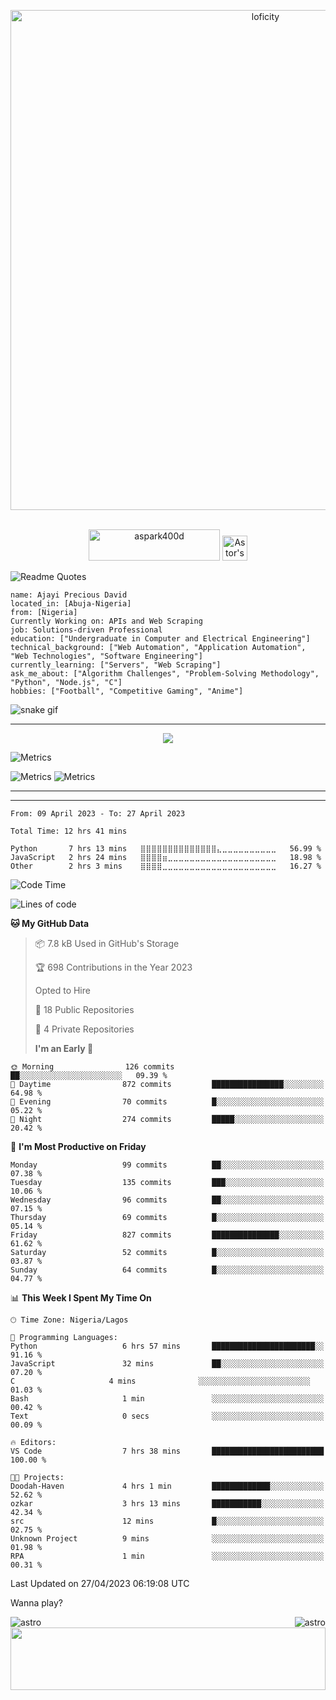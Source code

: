 <p align="center">
<img alt="loficity" width="800px" src="https://github.com/HyunCafe/HyunCafe/raw/main/assests/loficity.gif"</img>
</p>
<p align="center">
<br/>
  <a href="https://www.buymeacoffee.com/aspark400d"> <img src="https://cdn.buymeacoffee.com/buttons/v2/default-yellow.png" height="50" width="210" alt="aspark400d" /></a>
<a href="https://www.linkedin.com/in/precious-ajayi-438a2122a">
  <img alt="Astor's LinkdeIN" width="40px" src="https://user-images.githubusercontent.com/43545812/144035037-0f415fc7-9f96-4517-a370-ccc6e78a714b.png" />
  
</a>
<br>
  
</p>

![Readme Quotes](https://quotes-github-readme.vercel.app/api?type=horizontal&theme=nord)

```Profile
name: Ajayi Precious David
located_in: [Abuja-Nigeria]
from: [Nigeria]
Currently Working on: APIs and Web Scraping
job: Solutions-driven Professional
education: ["Undergraduate in Computer and Electrical Engineering"]
technical_background: ["Web Automation", "Application Automation", "Web Technologies", "Software Engineering"]
currently_learning: ["Servers", "Web Scraping"]
ask_me_about: ["Algorithm Challenges", "Problem-Solving Methodology", "Python", "Node.js", "C"]
hobbies: ["Football", "Competitive Gaming", "Anime"]
```

![snake gif](https://github.com/alicemist/alicemist/blob/output/github-contribution-grid-snake.svg)

<hr>
<p align="center">
  <img alig src="https://github-profile-trophy.vercel.app/?username=alicemist&column=6&rank=SSS,SS,S,AAA,AA,A,B,C" />
</p>

![Metrics](https://raw.githubusercontent.com/astro175/astro175/main/github-metrics.svg)

![Metrics](https://raw.githubusercontent.com/astro175/astro175/main/metrics.plugin.habits.charts.svg)
![Metrics](https://raw.githubusercontent.com/astro175/astro175/main/metrics.plugin.leetcode.svg)

<hr>

<hr>

<!--START_SECTION:WAKA-->

```text
From: 09 April 2023 - To: 27 April 2023

Total Time: 12 hrs 41 mins

Python       7 hrs 13 mins   ⣿⣿⣿⣿⣿⣿⣿⣿⣿⣿⣿⣿⣿⣿⣄⣀⣀⣀⣀⣀⣀⣀⣀⣀⣀   56.99 %
JavaScript   2 hrs 24 mins   ⣿⣿⣿⣿⣶⣀⣀⣀⣀⣀⣀⣀⣀⣀⣀⣀⣀⣀⣀⣀⣀⣀⣀⣀⣀   18.98 %
Other        2 hrs 3 mins    ⣿⣿⣿⣿⣀⣀⣀⣀⣀⣀⣀⣀⣀⣀⣀⣀⣀⣀⣀⣀⣀⣀⣀⣀⣀   16.27 %
```

<!--END_SECTION:WAKA-->
<!--START_SECTION:time-->

![Code Time](http://img.shields.io/badge/Code%20Time-12%20hrs%2041%20mins-blue)

![Lines of code](https://img.shields.io/badge/From%20Hello%20World%20I%27ve%20Written-50.0%20thousand%20lines%20of%20code-blue)

**🐱 My GitHub Data**

> 📦 7.8 kB Used in GitHub's Storage
>
> 🏆 698 Contributions in the Year 2023
>
> Opted to Hire
>
> 📜 18 Public Repositories
>
> 🔑 4 Private Repositories
>
> **I'm an Early 🐤**

```text
🌞 Morning                126 commits         ██░░░░░░░░░░░░░░░░░░░░░░░   09.39 %
🌆 Daytime                872 commits         ████████████████░░░░░░░░░   64.98 %
🌃 Evening                70 commits          █░░░░░░░░░░░░░░░░░░░░░░░░   05.22 %
🌙 Night                  274 commits         █████░░░░░░░░░░░░░░░░░░░░   20.42 %
```

📅 **I'm Most Productive on Friday**

```text
Monday                   99 commits          ██░░░░░░░░░░░░░░░░░░░░░░░   07.38 %
Tuesday                  135 commits         ███░░░░░░░░░░░░░░░░░░░░░░   10.06 %
Wednesday                96 commits          ██░░░░░░░░░░░░░░░░░░░░░░░   07.15 %
Thursday                 69 commits          █░░░░░░░░░░░░░░░░░░░░░░░░   05.14 %
Friday                   827 commits         ███████████████░░░░░░░░░░   61.62 %
Saturday                 52 commits          █░░░░░░░░░░░░░░░░░░░░░░░░   03.87 %
Sunday                   64 commits          █░░░░░░░░░░░░░░░░░░░░░░░░   04.77 %
```

📊 **This Week I Spent My Time On**

```text
🕑︎ Time Zone: Nigeria/Lagos

💬 Programming Languages:
Python                   6 hrs 57 mins       ███████████████████████░░   91.16 %
JavaScript               32 mins             ██░░░░░░░░░░░░░░░░░░░░░░░   07.20 %
C                     4 mins              ░░░░░░░░░░░░░░░░░░░░░░░░░   01.03 %
Bash                     1 min               ░░░░░░░░░░░░░░░░░░░░░░░░░   00.42 %
Text                     0 secs              ░░░░░░░░░░░░░░░░░░░░░░░░░   00.09 %

🔥 Editors:
VS Code                  7 hrs 38 mins       █████████████████████████   100.00 %

🐱‍💻 Projects:
Doodah-Haven             4 hrs 1 min         █████████████░░░░░░░░░░░░   52.62 %
ozkar                    3 hrs 13 mins       ███████████░░░░░░░░░░░░░░   42.34 %
src                      12 mins             █░░░░░░░░░░░░░░░░░░░░░░░░   02.75 %
Unknown Project          9 mins              ░░░░░░░░░░░░░░░░░░░░░░░░░   01.98 %
RPA                      1 min               ░░░░░░░░░░░░░░░░░░░░░░░░░   00.31 %
```

Last Updated on 27/04/2023 06:19:08 UTC

<!--END_SECTION:time-->

Wanna play?

 <div align=center>
  
<img align="left" src="https://github-readme-stats.vercel.app/api/top-langs?username=astro175&show_icons=true&locale=en&layout=compact" alt="astro" />

<img align="right" src="https://github-readme-streak-stats.herokuapp.com/?user=astro175" alt="astro" />
</div>
<div align=center>
  <img  height=100px width= 100% src="https://capsule-render.vercel.app/api?type=waving&color=gradient&height=60&section=footer"/>
</div>
